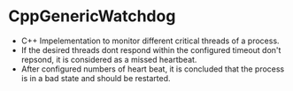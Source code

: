 # CppGenericWatchdog

* C++ Impelementation to monitor different critical threads of a process.
* If the desired threads dont respond within the configured timeout don't repsond, it is considered as a missed heartbeat.
* After configured numbers of heart beat, it is concluded that the process is in a bad state and should be restarted.
